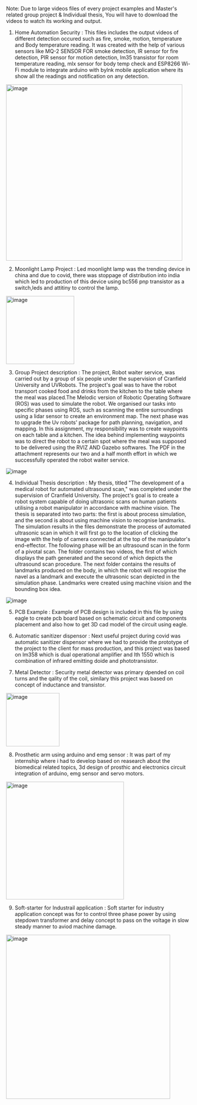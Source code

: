 Note: Due to large videos files of every project examples and Master's related group project & Individual thesis, You will have to download the videos to watch its working and output.  

1. Home Automation Security : This files includes the output videos of different detection occured such as fire, smoke, motion, temperature and Body temperature reading. It was created with the help of various sensors like MQ-2 SENSOR FOR smoke detection, IR sensor for fire detection, PIR sensor for motion detection, lm35 transistor for room temperature reading, mlx sensor for body temp check and ESP8266 Wi-Fi module to integrate arduino with bylnk mobile application where its show all the readings and notification on any detection.
<img width="479" alt="image" src="https://github.com/jimitsavla97/savlajimit/assets/124091647/dfdc8d0b-b985-466a-b828-61f1f4c90cee">

2. Moonlight Lamp Project : Led moonlight lamp was the trending device in china and due to covid, there was stoppage of distribution into india which led to production of this device using bc556 pnp transistor as a switch,leds and attitiny to control the lamp.  
<img width="185" alt="image" src="https://github.com/jimitsavla97/savlajimit/assets/124091647/145c60aa-87d1-41ee-bc2e-cb163d9b1a9d">

3. Group Project description : The project, Robot waiter service, was carried out by a group of six people under the supervision of Cranfield University and UVRobots. The project's goal was to have the robot transport cooked food and drinks from the kitchen to the table where the meal was placed.The Melodic version of Robotic Operating Software (ROS) was used to simulate the robot. We organised our tasks into specific phases using ROS, such as scanning the entire surroundings using a lidar sensor to create an environment map. The next phase was to upgrade the Uv robots' package for path planning, navigation, and mapping. In this assignment, my responsibility was to create waypoints on each table and a kitchen. The idea behind implementing waypoints was to direct the robot to a certain spot where the meal was supposed to be delivered using the RVIZ AND Gazebo softwares. The PDF in the attachment represents our two and a half month effort in which we successfully operated the robot waiter service. 

![image](https://github.com/jimitsavla97/savlajimit/assets/124091647/bcfae2b3-3528-42d2-92f5-9e5cdad3495f)



4. Individual Thesis description : My thesis, titled "The development of a medical robot for automated ultrasound scan," was completed under the supervision of Cranfield University. The project's goal is to create a robot system capable of doing ultrasonic scans on human patients utilising a robot manipulator in accordance with machine vision. The thesis is separated into two parts: the first is about process simulation, and the second is about using machine vision to recognise landmarks. The simulation results in the files demonstrate the process of automated ultrasonic scan in which it will first go to the location of clicking the image with the help of camera connected at the top of the manipulator's end-effector. The following phase will be an ultrasound scan in the form of a pivotal scan. The folder contains two videos, the first of which displays the path generated and the second of which depicts the ultrasound scan procedure. The next folder contains the results of landmarks produced on the body, in which the robot will recognise the navel as a landmark and execute the ultrasonic scan depicted in the simulation phase. Landmarks were created using machine vision and the bounding box idea.

![image](https://github.com/jimitsavla97/savlajimit/assets/124091647/89da485b-be8f-47a3-9673-76d5d118eef2)


5. PCB Example : Example of PCB design is included in this file by using eagle to create pcb board based on schematic circuit and components placement and also how to get 3D cad model of the circuit using eagle.

6. Automatic sanitizer dispensor : Next useful project during covid was automatic sanitizer dispensor where we had to provide the prototype of the project to the client for mass production, and this project was based on lm358 which is dual operational amplifier and lth 1550 which is combination of infrared emitting doide and phototransistor.

7. Metal Detector : Security metal detector was primary dpended on coil turns and the qality of the coil, similary this project was based on concept of inductance and transistor.
<img width="145" alt="image" src="https://github.com/jimitsavla97/savlajimit/assets/124091647/e8e797bd-398d-4d59-b461-c6722d493259">

8. Prosthetic arm using arduino and emg sensor : It was part of my internship where i had to develop based on reasearch about the biomedical related topics, 3d design of prosthic and electronics circuit integration of arduino, emg sensor and servo motors.
<img width="320" alt="image" src="https://github.com/jimitsavla97/savlajimit/assets/124091647/d8b06ed9-8d0a-4f61-ae1b-721903d48fee">

9. Soft-starter for Industrail application : Soft starter for industry application concept was for to control three phase power by using stepdown transformer and delay concept to pass on the voltage in slow steady manner to aviod machine damage.
<img width="446" alt="image" src="https://github.com/jimitsavla97/savlajimit/assets/124091647/51636ee4-879c-4797-915b-2044d0802331">
